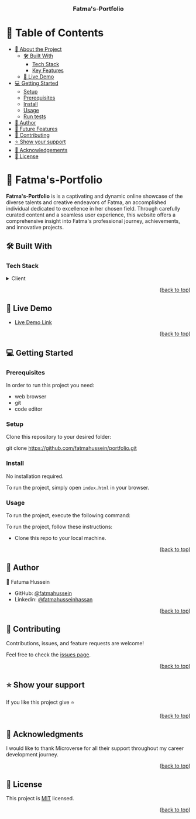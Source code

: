 <a name="readme-top"></a>

<div align="center">
  
  <h3><b> Fatma's-Portfolio</b></h3>

</div>

<!-- TABLE OF CONTENTS -->

# 📗 Table of Contents

- [📖 About the Project](#about-project)
  - [🛠 Built With](#built-with)
    - [Tech Stack](#tech-stack)
    - [Key Features](#key-features)
  - [🚀 Live Demo](#live-demo)
- [💻 Getting Started](#getting-started)
  - [Setup](#setup)
  - [Prerequisites](#prerequisites)
  - [Install](#install)
  - [Usage](#usage)
  - [Run tests](#run-tests)
- [👥 Author](#author)
- [🔭 Future Features](#future-features)
- [🤝 Contributing](#contributing)
- [⭐️ Show your support](#support)
- [🙏 Acknowledgements](#acknowledgements)
- [📝 License](#license)

# 📖 Fatma's-Portfolio <a name="about-project"></a>

**Fatma's-Portfolio** is is a captivating and dynamic online showcase of the diverse talents and creative endeavors of Fatma, an accomplished individual dedicated to excellence in her chosen field. Through carefully curated content and a seamless user experience, this website offers a comprehensive insight into Fatma's professional journey, achievements, and innovative projects.

## 🛠 Built With <a name="built-with"></a>

### Tech Stack <a name="tech-stack"></a>

<details>
  <summary>Client</summary>
  <ul>
    <li><a href="https://developer.mozilla.org/en-US/docs/Web/HTML" target="_blank">HTML5</a></li>
    <li><a href="https://developer.mozilla.org/en-US/docs/Web/CSS" target="_blank">CSS3</a></li>
    <li><a href="https://developer.mozilla.org/en-US/docs/Web/JavaScript" target="_blank">JavaScript (ES6+)</a></li>
  </ul>
</details>

<!-- Features -->


<p align="right">(<a href="#readme-top">back to top</a>)</p>
<!-- LIVE DEMO -->

## 🚀 Live Demo <a name="live-demo"></a>

- [Live Demo Link](https://portfolio-eyfx.onrender.com/)

<p align="right">(<a href="#readme-top">back to top</a>)</p>

<!-- GETTING STARTED -->

## 💻 Getting Started <a name="getting-started"></a>

### Prerequisites

In order to run this project you need:

- web browser 
- git
- code editor

### Setup

Clone this repository to your desired folder:

git clone https://github.com/fatmahussein/portfolio.git

### Install

No installation required.

To run the project, simply open `index.html` in your browser.


### Usage

To run the project, execute the following command:

To run the project, follow these instructions:

- Clone this repo to your local machine.

<p align="right">(<a href="#readme-top">back to top</a>)</p>

<!-- AUTHOR -->

## 👥 Author <a name="author"></a>

👤 Fatuma Hussein

- GitHub: [@fatmahussein](https://github.com/fatmahussein)
- Linkedin: [@fatmahusseinhassan](https://www.linkedin.com/in/fatmahusseinhassan/)


<p align="right">(<a href="#readme-top">back to top</a>)</p>

<!-- CONTRIBUTING -->

## 🤝 Contributing <a name="contributing"></a>

Contributions, issues, and feature requests are welcome!


Feel free to check the [issues page](https://github.com/fatmahussein/portfolio/issues).

<p align="right">(<a href="#readme-top">back to top</a>)</p>

<!-- SUPPORT -->

## ⭐️ Show your support <a name="support"></a>

If you like this project give ⭐️

<p align="right">(<a href="#readme-top">back to top</a>)</p>

<!-- ACKNOWLEDGEMENTS -->

## 🙏 Acknowledgments <a name="acknowledgements"></a>

I would like to thank Microverse for all their support throughout my career development journey.

<p align="right">(<a href="#readme-top">back to top</a>)</p>


<!-- LICENSE -->

## 📝 License <a name="license"></a>

This project is [MIT](./LICENSE) licensed.

<p align="right">(<a href="#readme-top">back to top</a>)</p>
